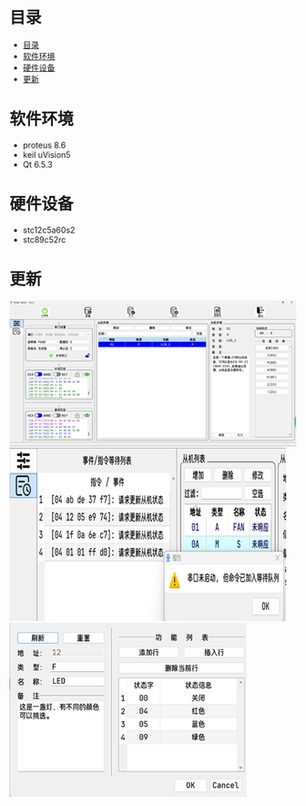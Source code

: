 # 目录
- [目录](#目录)
- [软件环境](#软件环境)
- [硬件设备](#硬件设备)
- [更新](#更新)


# 软件环境
- proteus 8.6
- keil uVision5
- Qt 6.5.3


# 硬件设备
- stc12c5a60s2
- stc89c52rc


# 更新
![](./docs/images/image-3.png)
![](./docs/images/image-1.png)
![](./docs/images/image-2.png)
